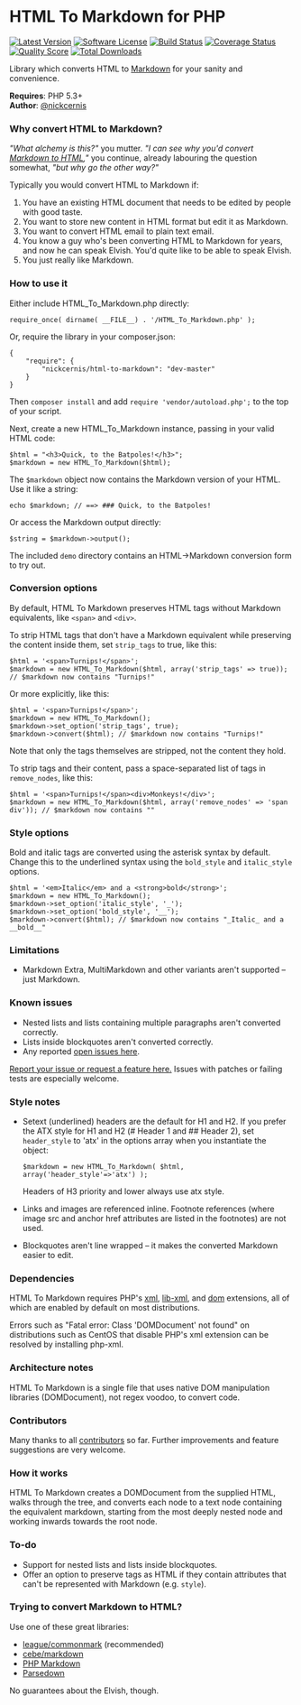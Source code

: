 HTML To Markdown for PHP
========================

[![Latest Version](https://img.shields.io/packagist/v/nickcernis/html-to-markdown.svg?style=flat-square)](https://packagist.org/packages/nickcernis/html-to-markdown)
[![Software License](http://img.shields.io/badge/license-MIT-brightgreen.svg?style=flat-square)](LICENSE)
[![Build Status](https://img.shields.io/travis/nickcernis/html-to-markdown/master.svg?style=flat-square)](https://travis-ci.org/nickcernis/html-to-markdown)
[![Coverage Status](https://img.shields.io/scrutinizer/coverage/g/nickcernis/html-to-markdown.svg?style=flat-square)](https://scrutinizer-ci.com/g/nickcernis/html-to-markdown/code-structure)
[![Quality Score](https://img.shields.io/scrutinizer/g/nickcernis/html-to-markdown.svg?style=flat-square)](https://scrutinizer-ci.com/g/nickcernis/html-to-markdown)
[![Total Downloads](https://img.shields.io/packagist/dt/nickcernis/html-to-markdown.svg?style=flat-square)](https://packagist.org/packages/nickcernis/html-to-markdown)

Library which converts HTML to [Markdown](http://daringfireball.net/projects/markdown/) for your sanity and convenience.


**Requires**: PHP 5.3+  
**Author**: [@nickcernis](http://twitter.com/nickcernis)  

### Why convert HTML to Markdown?

*"What alchemy is this?"* you mutter. *"I can see why you'd convert [Markdown to HTML](http://michelf.com/projects/php-markdown/),"* you continue, already labouring the question somewhat, *"but why go the other way?"*

Typically you would convert HTML to Markdown if:

1. You have an existing HTML document that needs to be edited by people with good taste.
2. You want to store new content in HTML format but edit it as Markdown.
3. You want to convert HTML email to plain text email. 
4. You know a guy who's been converting HTML to Markdown for years, and now he can speak Elvish. You'd quite like to be able to speak Elvish.
5. You just really like Markdown.

### How to use it

Either include HTML_To_Markdown.php directly:

    require_once( dirname( __FILE__) . '/HTML_To_Markdown.php' );

Or, require the library in your composer.json:

    {
        "require": {
            "nickcernis/html-to-markdown": "dev-master"
        }
    }

Then `composer install` and add `require 'vendor/autoload.php';` to the top of your script.

Next, create a new HTML_To_Markdown instance, passing in your valid HTML code:

    $html = "<h3>Quick, to the Batpoles!</h3>";
    $markdown = new HTML_To_Markdown($html);

The `$markdown` object now contains the Markdown version of your HTML. Use it like a string:

    echo $markdown; // ==> ### Quick, to the Batpoles!

Or access the Markdown output directly:

    $string = $markdown->output();

The included `demo` directory contains an HTML->Markdown conversion form to try out.

### Conversion options

By default, HTML To Markdown preserves HTML tags without Markdown equivalents, like `<span>` and `<div>`.

To strip HTML tags that don't have a Markdown equivalent while preserving the content inside them, set `strip_tags` to true, like this:

    $html = '<span>Turnips!</span>';
    $markdown = new HTML_To_Markdown($html, array('strip_tags' => true)); // $markdown now contains "Turnips!"    

Or more explicitly, like this:

    $html = '<span>Turnips!</span>';
    $markdown = new HTML_To_Markdown();
    $markdown->set_option('strip_tags', true);
    $markdown->convert($html); // $markdown now contains "Turnips!"

Note that only the tags themselves are stripped, not the content they hold.

To strip tags and their content, pass a space-separated list of tags in `remove_nodes`, like this:

    $html = '<span>Turnips!</span><div>Monkeys!</div>';
    $markdown = new HTML_To_Markdown($html, array('remove_nodes' => 'span div')); // $markdown now contains ""

### Style options

Bold and italic tags are converted using the asterisk syntax by default. Change this to the underlined syntax using the `bold_style` and `italic_style` options.

    $html = '<em>Italic</em> and a <strong>bold</strong>';
    $markdown = new HTML_To_Markdown();
    $markdown->set_option('italic_style', '_');
    $markdown->set_option('bold_style', '__');
    $markdown->convert($html); // $markdown now contains "_Italic_ and a __bold__"

### Limitations

- Markdown Extra, MultiMarkdown and other variants aren't supported – just Markdown.

### Known issues

- Nested lists and lists containing multiple paragraphs aren't converted correctly.
- Lists inside blockquotes aren't converted correctly.
- Any reported [open issues here](https://github.com/nickcernis/html-to-markdown/issues?state=open).

[Report your issue or request a feature here.](https://github.com/nickcernis/html2markdown/issues/new) Issues with patches or failing tests are especially welcome.

### Style notes

- Setext (underlined) headers are the default for H1 and H2. If you prefer the ATX style for H1 and H2 (# Header 1 and ## Header 2), set `header_style` to 'atx' in the options array when you instantiate the object:

    `$markdown = new HTML_To_Markdown( $html, array('header_style'=>'atx') );`

     Headers of H3 priority and lower always use atx style.

- Links and images are referenced inline. Footnote references (where image src and anchor href attributes are listed in the footnotes) are not used. 
- Blockquotes aren't line wrapped – it makes the converted Markdown easier to edit.

### Dependencies

HTML To Markdown requires PHP's [xml](http://www.php.net/manual/en/xml.installation.php), [lib-xml](http://www.php.net/manual/en/libxml.installation.php), and [dom](http://www.php.net/manual/en/dom.installation.php) extensions, all of which are enabled by default on most distributions.

Errors such as "Fatal error: Class 'DOMDocument' not found" on distributions such as CentOS that disable PHP's xml extension can be resolved by installing php-xml.

### Architecture notes

HTML To Markdown is a single file that uses native DOM manipulation libraries (DOMDocument), not regex voodoo, to convert code.

### Contributors

Many thanks to all [contributors](https://github.com/nickcernis/html2markdown/graphs/contributors) so far. Further improvements and feature suggestions are very welcome.

### How it works

HTML To Markdown creates a DOMDocument from the supplied HTML, walks through the tree, and converts each node to a text node containing the equivalent markdown, starting from the most deeply nested node and working inwards towards the root node.

### To-do

- Support for nested lists and lists inside blockquotes.
- Offer an option to preserve tags as HTML if they contain attributes that can't be represented with Markdown (e.g. `style`).

### Trying to convert Markdown to HTML?

Use one of these great libraries:

 - [league/commonmark](https://github.com/thephpleague/commonmark) (recommended)
 - [cebe/markdown](https://github.com/cebe/markdown)
 - [PHP Markdown](https://michelf.ca/projects/php-markdown/)
 - [Parsedown](https://github.com/erusev/parsedown)

No guarantees about the Elvish, though.

